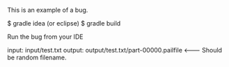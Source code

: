 This is an example of a bug.

$ gradle idea (or eclipse)
$ gradle build

Run the bug from your IDE

input: input/test.txt
output: output/test.txt/part-00000.pailfile <--- Should be random filename.
